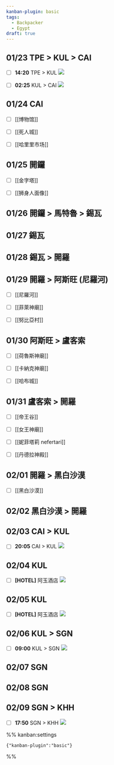 ```yaml
---
kanban-plugin: basic
tags:
  - Backpacker
  - Egypt
draft: true
---
```


## 01/23 TPE > KUL > CAI

- [ ] __14:20__ TPE > KUL
  ![](https://lh3.googleusercontent.com/pw/ABLVV851b24QpuCNyy1B6ovuWEXJr5ScXw7C6VuSVzyitxUqgQIIZnNgSMEal_MWmcpNZLGfBhzl06dmp8jZc6vjxT7DKu-Lkl7bC63vW8hWz27lWm8IXa6u80Ik_qaOP0r0gd8yvHkjs_iXSLo5OffirYS7rQ=w822-h296-s-no-gm?authuser=0)
- [ ] __02:25__ KUL > CAI
  ![](https://lh3.googleusercontent.com/pw/ABLVV85BcBMi8rf_MyGddSa4hvzvUfGih1qycFhTqD102eVmkqpCcg0uth_h8ybNufxActRQtvTFmL6I-RuLsOKaLfYrruLvmnCpFh4Yx0YycKyChX5c6cS-G3lN4Qu7xA6u-8Eo7XF7W0eoPSn5LD9Y_Y_PPQ=w822-h708-s-no-gm?authuser=0)


## 01/24 CAI

- [ ] [[博物馆]]
- [ ] [[死人城]]
- [ ] [[哈里里市场]]


## 01/25 開鑼

- [ ] [[金字塔]]
- [ ] [[狮身人面像]]


## 01/26 開鑼 > 馬特魯 > 錫瓦



## 01/27 錫瓦



## 01/28 錫瓦 > 開羅



## 01/29 開羅 > 阿斯旺 (尼羅河)

- [ ] [[尼羅河]]
- [ ] [[菲萊神廟]]
- [ ] [[努比亞村]]


## 01/30 阿斯旺 > 盧客索

- [ ] [[荷魯斯神廟]]
- [ ] [[卡納克神廟]]
- [ ] [[哈布城]]


## 01/31 盧客索 > 開羅

- [ ] [[帝王谷]]
- [ ] [[女王神廟]]
- [ ] [[妮菲塔莉 nefertari]]
- [ ] [[丹德拉神殿]]


## 02/01 開羅 > 黑白沙漠

- [ ] [[黑白沙漠]]


## 02/02 黑白沙漠 > 開羅



## 02/03 CAI > KUL

- [ ] __20:05__ CAI > KUL
  ![](https://lh3.googleusercontent.com/pw/ABLVV84yfTquqxbV_zzRNldHQ0ofJzL5q9sAt8ITan8N0eqjPq6iuei547BirbKO22Lr6amsmPWzFa9pzsMnQCkEJcdRvbuXxF1CHR_tLcAzezbOxqp36EhIBe9TLgMnnEShNkXQS_7oP6DmxNn9ETEtJjfIaQ=w822-h708-s-no-gm?authuser=0)


## 02/04 KUL

- [ ] __[HOTEL]__ 阿玉酒店
  ![](https://lh3.googleusercontent.com/pw/ABLVV87aKoS8atG3VfVYFvWFy5O364mOfiCtD7NPo4fYxvnR8kYJL3ju8Mmfj6IWf5IxbEQw3xVHW4tE3T5n-BWlJQjKE-w_F7fSaOJydLvRnFInweSY4ttSgqsxfCVoEEDZbxvN3lfedxHQXyTTpEFhJMKesA=w1248-h988-s-no-gm?authuser=0)


## 02/05 KUL

- [ ] __[HOTEL]__ 阿玉酒店
  ![](https://lh3.googleusercontent.com/pw/ABLVV87aKoS8atG3VfVYFvWFy5O364mOfiCtD7NPo4fYxvnR8kYJL3ju8Mmfj6IWf5IxbEQw3xVHW4tE3T5n-BWlJQjKE-w_F7fSaOJydLvRnFInweSY4ttSgqsxfCVoEEDZbxvN3lfedxHQXyTTpEFhJMKesA=w1248-h988-s-no-gm?authuser=0)


## 02/06 KUL > SGN

- [ ] __09:00__ KUL > SGN
  ![](https://lh3.googleusercontent.com/pw/ABLVV87Ihrh_rJaLjYfEyNFEKIgRb82yz6jXh7YGP8SsDoZmiSSKY0pMFuQgQiVRXA0JkjbllK5_i3_8ltfRMb9vPHkQ6Z8EkMPEvthhO_KcF4j2eA_lfKrm60MbwcDPBs1pYk5ZqMYjNnkBdKx-nOojSAEJug=w822-h296-s-no-gm?authuser=0)


## 02/07 SGN



## 02/08 SGN



## 02/09 SGN > KHH

- [ ] __17:50__ SGN > KHH
  ![](https://lh3.googleusercontent.com/pw/ABLVV86MNFOLYIIVmE87RGXiFuHjCEKX1aq_cQ21jadI24_S8WTSi01lbjZDhniRsbBAasmpjV2iEF3z4PsNmKN9pgOH0K2nSlPgETJ80Fr8xRISDlCHtwirKX1cpz48D-4byhXoSwVqNUHA-COMfV9ZiMDVsg=w822-h296-s-no-gm?authuser=0)




%% kanban:settings
```
{"kanban-plugin":"basic"}
```
%%
